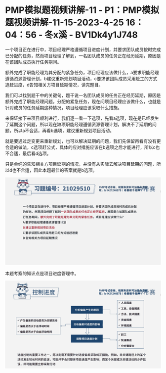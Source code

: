 # PMP模拟题视频讲解-11 - P1：PMP模拟题视频讲解-11-15-2023-4-25 16：04：56 - 冬x溪 - BV1Dk4y1J748

一个项目正在进行中，项目经理严格遵循项目进度计划，并要求团队成员按时完成已分配的任务，然而项目经理了解到，一名团队成员的任务正在经历延期，原因是在该团队成员执行任务期间。

额外完成了职能经理为其分配的紧急任务，项目经理应该做什么，a要求职能经理遵循资源管理计划，b建议重新规划项目活动，c要求该团队成员采用赶工的方式追赶进度，d告知相关方项目延期情况，读完题目。

我们可以找到题干中的关键句，题干说一名团队成员的任务正在经历延期，原因是额外完成了职能经理问题，分配的紧急任务，现在问项目经理应该做什么，也就是针对成员的任务延期这种情况，项目经理应该采取什么措施。

来保证接下来项目顺利进行，我们逐一看一下选项，先看a选项，现在是已经发生了延期这个问题，所以现在缺项职能经理遵循资源管理计划，解决不了延期的问题，所以a不合适，再看b选项，建议重新规划项目活动。

就是要通过走变更来重新规划，也可以解决延期的问题，我们先保留再看有没有更合适的做法，c选项赶公式，具体的应对措施应该在b选项之后才能进行，所以c也不合适，最后看d选项。

只是单纯的告知相关方项目延期的情况，并没有从实际去解决项目延期的问题，所以d也不合适，因此本题最佳的答案就是b选项。



![](img/ffd50725742cde55822f757c30f7a646_1.png)

本题考察的知识点是项目进度管理中。

![](img/ffd50725742cde55822f757c30f7a646_3.png)
